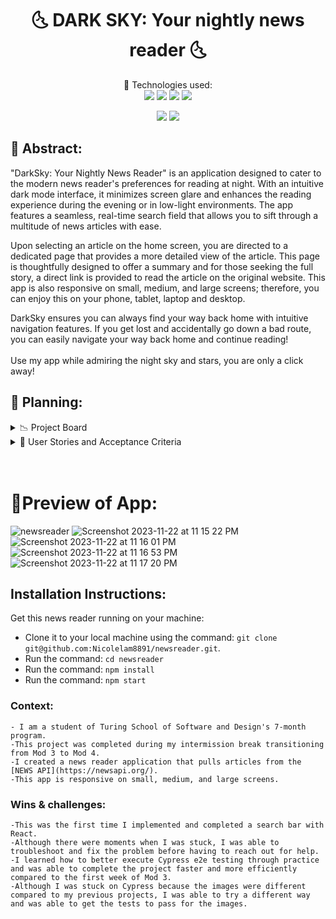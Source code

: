 <div align="center">
<h1>🌜 DARK SKY: Your nightly news reader 🌜 </h1>

📖 Technologies used:<br>
  <img src="https://img.shields.io/badge/React-20232A?style=for-the-badge&logo=react&logoColor=61DAFB" />
  <img src="https://img.shields.io/badge/React_Router-CA4245?style=for-the-badge&logo=react-router&logoColor=white"/>
  <img src="https://img.shields.io/badge/CSS3-1572B6?style=for-the-badge&logo=css3&logoColor=white" />
  <img src="https://img.shields.io/badge/HTML5-E34F26?style=for-the-badge&logo=html5&logoColor=white" />

  <img src="https://img.shields.io/badge/Visual%20Studio%20Code-0078d7.svg?style=for-the-badge&logo=visual-studio-code&logoColor=white" />
  <img src="https://img.shields.io/badge/-cypress-%23E5E5E5?style=for-the-badge&logo=cypress&logoColor=058a5e" />

</div>

## 🎋 Abstract: 
"DarkSky: Your Nightly News Reader" is an  application designed to cater to the modern news reader's preferences for reading at night. With an intuitive dark mode interface, it minimizes screen glare and enhances the reading experience during the evening or in low-light environments. The app features a seamless, real-time search field that allows you to sift through a multitude of news articles with ease.

Upon selecting an article on the home screen, you are directed to a dedicated page that provides a more detailed view of the article. This page is thoughtfully designed to offer a summary and for those seeking the full story, a direct link is provided to read the article on the original website. This app is also responsive on small, medium, and large screens; therefore, you can enjoy this on your phone, tablet, laptop and desktop.

DarkSky ensures you can always find your way back home with intuitive navigation features. If you get lost and accidentally go down a bad route, you can easily navigate your way back home and continue reading! 
<br></br>
Use my app while admiring the night sky and stars, you are only a click away! 

## 📑 Planning:
<details>
<summary>
 📉 Project Board
 
</summary>
<div align="center">
  
<img width="1153" alt="Screenshot 2023-11-25 at 11 13 06 PM" src="https://github.com/Nicolelam8891/newsreader/assets/132624450/b2bc89de-ef47-4d40-beb6-69a5debe67f0">

[My project board](https://github.com/users/Nicolelam8891/projects/4)
  
</details>
  
<details>
<summary>
  📄 User Stories and Acceptance Criteria
 
</summary>
<div align="center">
🌱As a user, I should see a list of articles on the homepage
<br></br>
⚡Acceptance Criteria: There will be article cards that will all be displayed on the homepage.
For each article card, there will be a headline, image, description and date. There will be a search bar, there will not be a home button, there will be a submit button. 
<br></br>
  
🌱As a user, I can navigate the search bar and type in related articles I am interested in and click the submit button and have related article cards populate on the home page.
<br></br> 
⚡Acceptance criteria: There will be user error handling for the from. There will be a search bar on the home page. There will not be a home button on the home page. There will be a header that is displayed. The article cards that populate will have a headline, image, description and date.
<br></br> 
🌱As a user, I can click the news article card and a single article page will populate.
<br></br>
⚡Acceptance criteria: I will see a detailed view for each article containing a headline, image, data, content, and source. Only one article will be displayed. There will be a home button, there will be a header and there will not be a search bar.
</details>
<br></br>

# 🎋Preview of App:
![newsreader](https://github.com/Nicolelam8891/newsreader/assets/132624450/b5fe17c2-0472-4274-aaef-3a9ae4ea2849)
![Screenshot 2023-11-22 at 11 15 22 PM](https://github.com/Nicolelam8891/newsreader/assets/132624450/3dc1fd63-2cf8-4f0e-8a31-e1d393075fd0)
![Screenshot 2023-11-22 at 11 16 01 PM](https://github.com/Nicolelam8891/newsreader/assets/132624450/31773b39-a4ff-48e2-bb19-cf8a508a5392)
![Screenshot 2023-11-22 at 11 16 53 PM](https://github.com/Nicolelam8891/newsreader/assets/132624450/86b60e8f-d033-4331-938a-dd7ab238dd19)
![Screenshot 2023-11-22 at 11 17 20 PM](https://github.com/Nicolelam8891/newsreader/assets/132624450/68394b07-5ade-4ac9-a004-378b9915b936)


## Installation Instructions:
Get this news reader running on your machine: 
- Clone it to your local machine using the command: `git clone git@github.com:Nicolelam8891/newsreader.git`.
- Run the command: `cd newsreader`
- Run the command: `npm install`
- Run the command: `npm start`

### Context:
```
- I am a student of Turing School of Software and Design's 7-month program.
-This project was completed during my intermission break transitioning from Mod 3 to Mod 4.
-I created a news reader application that pulls articles from the [NEWS API](https://newsapi.org/).
-This app is responsive on small, medium, and large screens.
```

### Wins & challenges:
```
-This was the first time I implemented and completed a search bar with React.
-Although there were moments when I was stuck, I was able to troubleshoot and fix the problem before having to reach out for help.
-I learned how to better execute Cypress e2e testing through practice and was able to complete the project faster and more efficiently compared to the first week of Mod 3.
-Although I was stuck on Cypress because the images were different compared to my previous projects, I was able to try a different way and was able to get the tests to pass for the images. 
```





